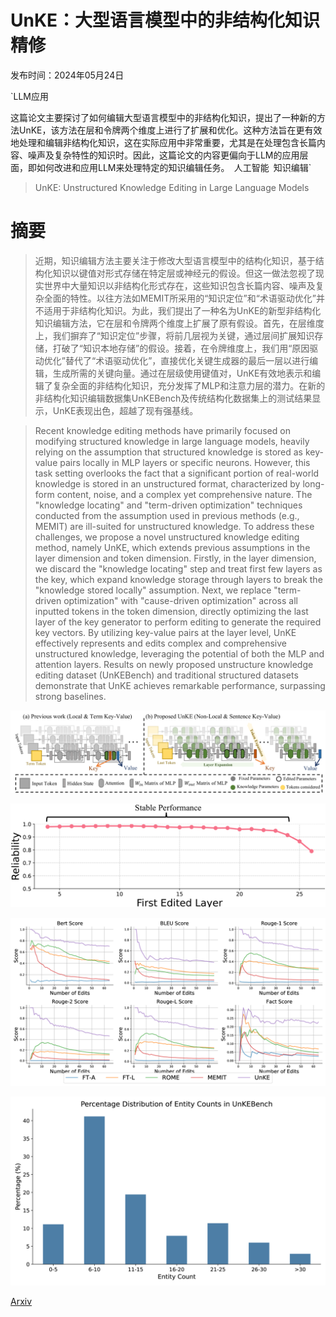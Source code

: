 # UnKE：大型语言模型中的非结构化知识精修

发布时间：2024年05月24日

`LLM应用

这篇论文主要探讨了如何编辑大型语言模型中的非结构化知识，提出了一种新的方法UnKE，该方法在层和令牌两个维度上进行了扩展和优化。这种方法旨在更有效地处理和编辑非结构化知识，这在实际应用中非常重要，尤其是在处理包含长篇内容、噪声及复杂特性的知识时。因此，这篇论文的内容更偏向于LLM的应用层面，即如何改进和应用LLM来处理特定的知识编辑任务。` `人工智能` `知识编辑`

> UnKE: Unstructured Knowledge Editing in Large Language Models

# 摘要

> 近期，知识编辑方法主要关注于修改大型语言模型中的结构化知识，基于结构化知识以键值对形式存储在特定层或神经元的假设。但这一做法忽视了现实世界中大量知识以非结构化形式存在，这些知识包含长篇内容、噪声及复杂全面的特性。以往方法如MEMIT所采用的“知识定位”和“术语驱动优化”并不适用于非结构化知识。为此，我们提出了一种名为UnKE的新型非结构化知识编辑方法，它在层和令牌两个维度上扩展了原有假设。首先，在层维度上，我们摒弃了“知识定位”步骤，将前几层视为关键，通过层间扩展知识存储，打破了“知识本地存储”的假设。接着，在令牌维度上，我们用“原因驱动优化”替代了“术语驱动优化”，直接优化关键生成器的最后一层以进行编辑，生成所需的关键向量。通过在层级使用键值对，UnKE有效地表示和编辑了复杂全面的非结构化知识，充分发挥了MLP和注意力层的潜力。在新的非结构化知识编辑数据集UnKEBench及传统结构化数据集上的测试结果显示，UnKE表现出色，超越了现有强基线。

> Recent knowledge editing methods have primarily focused on modifying structured knowledge in large language models, heavily relying on the assumption that structured knowledge is stored as key-value pairs locally in MLP layers or specific neurons. However, this task setting overlooks the fact that a significant portion of real-world knowledge is stored in an unstructured format, characterized by long-form content, noise, and a complex yet comprehensive nature. The "knowledge locating" and "term-driven optimization" techniques conducted from the assumption used in previous methods (e.g., MEMIT) are ill-suited for unstructured knowledge. To address these challenges, we propose a novel unstructured knowledge editing method, namely UnKE, which extends previous assumptions in the layer dimension and token dimension. Firstly, in the layer dimension, we discard the "knowledge locating" step and treat first few layers as the key, which expand knowledge storage through layers to break the "knowledge stored locally" assumption. Next, we replace "term-driven optimization" with "cause-driven optimization" across all inputted tokens in the token dimension, directly optimizing the last layer of the key generator to perform editing to generate the required key vectors. By utilizing key-value pairs at the layer level, UnKE effectively represents and edits complex and comprehensive unstructured knowledge, leveraging the potential of both the MLP and attention layers. Results on newly proposed unstructure knowledge editing dataset (UnKEBench) and traditional structured datasets demonstrate that UnKE achieves remarkable performance, surpassing strong baselines.

![UnKE：大型语言模型中的非结构化知识精修](../../../paper_images/2405.15349/x1.png)

![UnKE：大型语言模型中的非结构化知识精修](../../../paper_images/2405.15349/x2.png)

![UnKE：大型语言模型中的非结构化知识精修](../../../paper_images/2405.15349/x3.png)

![UnKE：大型语言模型中的非结构化知识精修](../../../paper_images/2405.15349/x4.png)

[Arxiv](https://arxiv.org/abs/2405.15349)
